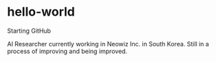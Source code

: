 # hello-world
Starting GitHub

AI Researcher currently working in Neowiz Inc. in South Korea.
Still in a process of improving and being improved.
